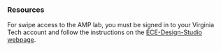 ### Resources

For swipe access to the AMP lab, you must be signed in to your Virginia Tech account and follow the instructions on the [ECE-Design-Studio webpage](https://sites.google.com/a/vt.edu/ece-design-studio/swipe-access).